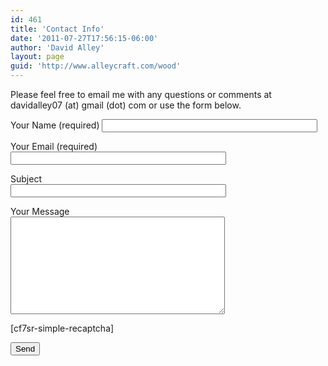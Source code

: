 ```yaml
---
id: 461
title: 'Contact Info'
date: '2011-07-27T17:56:15-06:00'
author: 'David Alley'
layout: page
guid: 'http://www.alleycraft.com/wood'
---
```


Please feel free to email me with any questions or comments at davidalley07 (at) gmail (dot) com or use the form below.

<div class="wpcf7" dir="ltr" id="wpcf7-f481-o1" lang="en-US" role="form"><div aria-live="polite" class="screen-reader-response" role="alert"></div><form action="/wood/wp-admin/export.php?type=jekyll#wpcf7-f481-o1" class="wpcf7-form init" method="post" novalidate="novalidate"><div style="display: none;"><input name="_wpcf7" type="hidden" value="481"></input><input name="_wpcf7_version" type="hidden" value="5.2.1"></input><input name="_wpcf7_locale" type="hidden" value="en_US"></input><input name="_wpcf7_unit_tag" type="hidden" value="wpcf7-f481-o1"></input><input name="_wpcf7_container_post" type="hidden" value="0"></input><input name="_wpcf7_posted_data_hash" type="hidden" value=""></input></div><label> Your Name (required)  
 <span class="wpcf7-form-control-wrap your-name"><input aria-invalid="false" aria-required="true" class="wpcf7-form-control wpcf7-text wpcf7-validates-as-required" name="your-name" size="40" type="text" value=""></input></span> </label>

<label> Your Email (required)  
 <span class="wpcf7-form-control-wrap your-email"><input aria-invalid="false" aria-required="true" class="wpcf7-form-control wpcf7-text wpcf7-email wpcf7-validates-as-required wpcf7-validates-as-email" name="your-email" size="40" type="email" value=""></input></span> </label>

<label> Subject  
 <span class="wpcf7-form-control-wrap your-subject"><input aria-invalid="false" class="wpcf7-form-control wpcf7-text" name="your-subject" size="40" type="text" value=""></input></span> </label>

<label> Your Message  
 <span class="wpcf7-form-control-wrap your-message"><textarea aria-invalid="false" class="wpcf7-form-control wpcf7-textarea" cols="40" name="your-message" rows="10"></textarea></span> </label>

\[cf7sr-simple-recaptcha\]

<input class="wpcf7-form-control wpcf7-submit" type="submit" value="Send"></input>

<div aria-hidden="true" class="wpcf7-response-output" role="alert"></div></form></div>